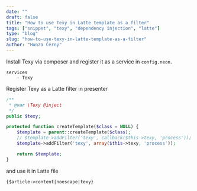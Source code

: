 ```yaml
---
date: ""
draft: false
title: "How to use Texy in Latte template as a filter"
tags: ["snippet", "texy", "dependency injection", "latte"]
type: "blog"
slug: "how-to-use-texy-in-latte-template-as-a-filter"
author: "Honza Černý"
---
```


Install Texy via composer and register it as a service in `config.neon`.

```neon
services
    - Texy
```

Register Texy as a Latte filter in presenter

```php
/**
 * @var \Texy @inject
 */
public $texy;

protected function createTemplate($class = NULL) {
    $template = parent::createTemplate($class);
    // $template->addFilter('texy', callback($this->texy, 'process')); // old php
    $template->addFilter('texy', array($this->texy, 'process'));

    return $template;
}
```

and use it in Latte file

```latte
{$article->content|noescape|texy}
```
